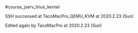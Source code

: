 #course_jserv_linux_kernel

SSH successed at TacoMacPro_QEMU_KVM at 2020.2.23 (Sun)

Edited again by TacoMacPro at 2020.2.23 (Sun)
